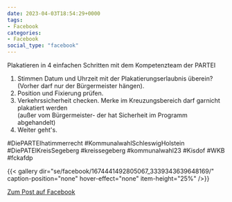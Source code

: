 ```yaml
---
date: 2023-04-03T18:54:29+0000
tags:
- Facebook
categories:
- Facebook
social_type: "facebook"
---
```


Plakatieren in 4 einfachen Schritten mit dem Kompetenzteam der PARTEI  
1. Stimmen Datum und Uhrzeit mit der Plakatierungserlaubnis überein? (Vorher darf nur der Bürgermeister hängen).  
2. Position und Fixierung prüfen.  
3. Verkehrssicherheit checken. Merke im Kreuzungsbereich darf garnicht plakatiert werden  
(außer vom Bürgermeister- der hat Sicherheit im Programm abgehandelt)  
4. Weiter geht's.  
  
#DiePARTEIhatimmerrecht #KommunalwahlSchleswigHolstein #DiePATEIKreisSegeberg #kreissegeberg #kommunalwahl23 #Kisdof #WKB #fckafdp


  
{{< gallery dir="se/facebook/1674441492805067_3339343639648169/" caption-position="none" hover-effect="none" item-height="25%" />}}
  


[Zum Post auf Facebook](https://www.facebook.com/1674441492805067/posts/3339343639648169/)

